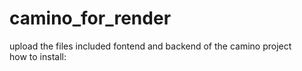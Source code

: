 # camino_for_render
upload the files included fontend and backend of the camino project <br>
how to install:
